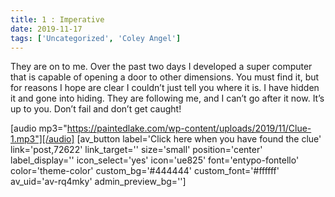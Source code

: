 ```yaml
---
title: 1 : Imperative
date: 2019-11-17
tags: ['Uncategorized', 'Coley Angel']
---
```


They are on to me. Over the past two days I developed a super computer that is capable of opening a door to other dimensions. You must find it, but for reasons I hope are clear I couldn’t just tell you where it is. I have hidden it and gone into hiding. They are following me, and I can’t go after it now. It’s up to you. Don’t fail and don’t get caught!

[audio mp3="https://paintedlake.com/wp-content/uploads/2019/11/Clue-1.mp3"][/audio] [av_button label='Click here when you have found the clue' link='post,72622' link_target='' size='small' position='center' label_display='' icon_select='yes' icon='ue825' font='entypo-fontello' color='theme-color' custom_bg='#444444' custom_font='#ffffff' av_uid='av-rq4mky' admin_preview_bg='']
